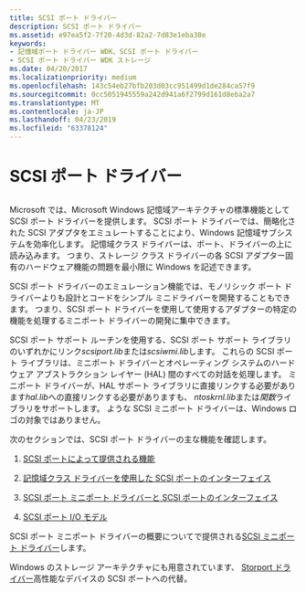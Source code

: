 ```yaml
---
title: SCSI ポート ドライバー
description: SCSI ポート ドライバー
ms.assetid: e97ea5f2-7f20-4d3d-82a2-7d83e1eba30e
keywords:
- 記憶域ポート ドライバー WDK、SCSI ポート ドライバー
- SCSI ポート ドライバー WDK ストレージ
ms.date: 04/20/2017
ms.localizationpriority: medium
ms.openlocfilehash: 143c54eb27bfb203d03cc951499d1de284ca57f9
ms.sourcegitcommit: 0cc5051945559a242d941a6f2799d161d8eba2a7
ms.translationtype: MT
ms.contentlocale: ja-JP
ms.lasthandoff: 04/23/2019
ms.locfileid: "63378124"
---
```

# <a name="scsi-port-driver"></a>SCSI ポート ドライバー


## <span id="ddk_scsi_port_driver_kg"></span><span id="DDK_SCSI_PORT_DRIVER_KG"></span>


Microsoft では、Microsoft Windows 記憶域アーキテクチャの標準機能として SCSI ポート ドライバーを提供します。 SCSI ポート ドライバーでは、簡略化された SCSI アダプタをエミュレートすることにより、Windows 記憶域サブシステムを効率化します。 記憶域クラス ドライバーは、ポート、ドライバーの上に読み込みます。 つまり、ストレージ クラス ドライバーの各 SCSI アダプター固有のハードウェア機能の問題を最小限に Windows を記述できます。

SCSI ポート ドライバーのエミュレーション機能では、モノリシック ポート ドライバーよりも設計とコードをシンプル ミニドライバーを開発することもできます。 つまり、SCSI ポート ドライバーを使用して使用するアダプターの特定の機能を処理するミニポート ドライバーの開発に集中できます。

SCSI ポート サポート ルーチンを使用する、SCSI ポート サポート ライブラリのいずれかにリンク*scsiport.lib*または*scsiwmi.lib*します。 これらの SCSI ポート ライブラリは、ミニポート ドライバーとオペレーティング システムのハードウェア アブストラクション レイヤー (HAL) 間のすべての対話を処理します。 ミニポート ドライバーが、HAL サポート ライブラリに直接リンクする必要があります*hal.lib*への直接リンクする必要がありますも、 *ntoskrnl.lib*または*関数*ライブラリをサポートします。 ような SCSI ミニポート ドライバーは、Windows ロゴの対象ではありません。

次のセクションでは、SCSI ポート ドライバーの主な機能を確認します。

1.  [SCSI ポートによって提供される機能](capabilities-provided-by-scsi-port.md)

2.  [記憶域クラス ドライバーを使用した SCSI ポートのインターフェイス](scsi-port-s-interface-with-the-storage-class-driver.md)

3.  [SCSI ポート ミニポート ドライバーと SCSI ポートのインターフェイス](scsi-port-s-interface-with-scsi-port-miniport-drivers.md)

4.  [SCSI ポート I/O モデル](scsi-port-i-o-model.md)

SCSI ポート ミニポート ドライバーの概要についてで提供される[SCSI ミニポート ドライバー](scsi-miniport-drivers.md)します。

Windows のストレージ アーキテクチャにも用意されています、 [Storport ドライバー](storport-driver.md)高性能なデバイスの SCSI ポートへの代替。

 

 




